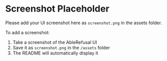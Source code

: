# Screenshot Placeholder

Please add your UI screenshot here as `screenshot.png` in the assets folder.

To add a screenshot:
1. Take a screenshot of the AbleRefusal UI
2. Save it as `screenshot.png` in the `/assets` folder
3. The README will automatically display it